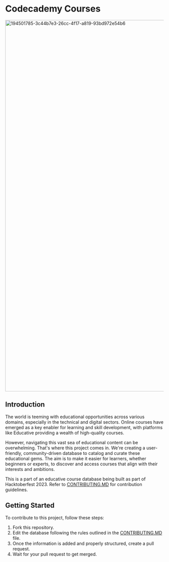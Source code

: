 # Codecademy Courses

<img width="1181" alt="194501785-3c44b7e3-26cc-4f17-a819-93bd972e54b6" src="https://github.com/gdsc-bit/educative_courses/assets/116020663/bc8bc050-f13c-4741-bc39-56ba953d714d">

## Introduction

The world is teeming with educational opportunities across various domains, especially in the technical and digital sectors. Online courses have emerged as a key enabler for learning and skill development, with platforms like Educative providing a wealth of high-quality courses.

However, navigating this vast sea of educational content can be overwhelming. That's where this project comes in. We're creating a user-friendly, community-driven database to catalog and curate these educational gems. The aim is to make it easier for learners, whether beginners or experts, to discover and access courses that align with their interests and ambitions.

This is a part of an educative course database being built as part of Hacktoberfest 2023. Refer to [CONTRIBUTING.MD](CONTRIBUTING.md) for contribution guidelines.

## Getting Started

To contribute to this project, follow these steps:

1. Fork this repository.
2. Edit the database following the rules outlined in the [CONTRIBUTING.MD](CONTRIBUTING.md) file.
3. Once the information is added and properly structured, create a pull request.
4. Wait for your pull request to get merged.
